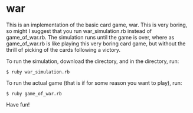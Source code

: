 # war
This is an implementation of the basic card game, war. This is very boring, so
might I suggest that you run war_simulation.rb instead of game_of_war.rb. The
simulation runs until the game is over, where as game_of_war.rb is like playing
this very boring card game, but without the thrill of picking of the cards
following a victory.

To run the simulation, download the directory, and in the directory, run:
    
    $ ruby war_simulation.rb

To run the actual game (that is if for some reason you want to play), run:

    $ ruby game_of_war.rb

Have fun!